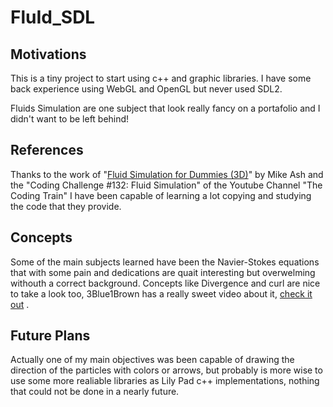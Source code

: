 # FluId_SDL

##  Motivations
This is a tiny project to start using c++ and graphic libraries. I have some back experience using WebGL and OpenGL but never used SDL2.

Fluids Simulation are one subject that look really fancy on a portafolio and I didn't want to be left behind!

## References
Thanks to the work of "[Fluid Simulation for Dummies (3D)](https://mikeash.com/pyblog/fluid-simulation-for-dummies.html)" by Mike Ash and the "Coding Challenge #132: Fluid Simulation" of the Youtube Channel "The Coding Train" I have been capable of learning a lot copying and studying the code  that they provide.

## Concepts
Some of the main subjects learned have been the Navier-Stokes equations that with some pain and dedications are quait interesting but overwelming withouth a correct background. Concepts like Divergence and curl are nice to take a look too, 3Blue1Brown has a really sweet video about it, [check it out](https://youtu.be/rB83DpBJQsE) .


## Future Plans
Actually one of my main objectives was been capable of drawing the direction of the particles with colors or arrows, but probably is more wise to use some more realiable libraries as Lily Pad c++ implementations, nothing that could not be done in a nearly future.
